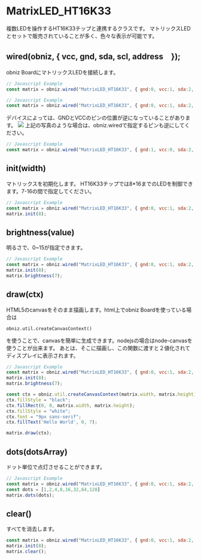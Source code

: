 # MatrixLED_HT16K33
複数LEDを操作するHT16K33チップと連携するクラスです。
マトリックスLEDとセットで販売されていることが多く、色々な表示が可能です。

## wired(obniz,  { vcc, gnd, sda, scl, address　});

obniz BoardにマトリックスLEDを接続します。

```Javascript
// Javascript Example
const matrix = obniz.wired("MatrixLED_HT16K33", { gnd:0, vcc:1, sda:2, scl:3 });
```

```Javascript
// Javascript Example
const matrix = obniz.wired("MatrixLED_HT16K33", { gnd:0, vcc:1, sda:2, scl:3, address: 0x71 });
```

デバイスによっては、GNDとVCCのピンの位置が逆になっていることがあります。
![](./check-keystudio_MatrixLED.jpg)
上記の写真のような場合は、obniz.wiredで指定するピンも逆にしてください。

```Javascript
// Javascript Example
const matrix = obniz.wired("MatrixLED_HT16K33", { gnd:1, vcc:0, sda:2, scl:3 });
```


## init(width)

マトリックスを初期化します。
HT16K33チップでは8*16までのLEDを制御できます。7-16の間で指定してください。

```Javascript
// Javascript Example
const matrix = obniz.wired("MatrixLED_HT16K33", { gnd:0, vcc:1, sda:2, scl:3 });
matrix.init(8);
```

## brightness(value)
明るさで、0~15が指定できます。

```Javascript
// Javascript Example
const matrix = obniz.wired("MatrixLED_HT16K33", { gnd:0, vcc:1, sda:2, scl:3 });
matrix.init(8);
matrix.brightness(7);
```

## draw(ctx)
HTML5のcanvasをそのまま描画します。html上でobniz Boardを使っている場合は

`obniz.util.createCanvasContext()`

を使うことで、canvasを簡単に生成できます。nodejsの場合はnode-canvasを使うことが出来ます。
あとは、そこに描画し、この関数に渡すと２値化されてディスプレイに表示されます。

```Javascript
// Javascript Example
const matrix = obniz.wired("MatrixLED_HT16K33", { gnd:0, vcc:1, sda:2, scl:3 });
matrix.init(8);
matrix.brightness(7);

const ctx = obniz.util.createCanvasContext(matrix.width, matrix.height);
ctx.fillStyle = "black";
ctx.fillRect(0, 0, matrix.width, matrix.height);
ctx.fillStyle = "white";
ctx.font = "9px sans-serif";
ctx.fillText('Hello World', 0, 7);

matrix.draw(ctx);
```

## dots(dotsArray)

 ドット単位で点灯させることができます。
 
 ```Javascript
 // Javascript Example
 const matrix = obniz.wired("MatrixLED_HT16K33", { gnd:0, vcc:1, sda:2, scl:3 });
 const dots = [1,2,4,8,16,32,64,128]
 matrix.dots(dots);
 ```

## clear()
すべてを消去します。

```Javascript
const matrix = obniz.wired("MatrixLED_HT16K33", { gnd:0, vcc:1, sda:2, scl:3 });
matrix.init(8);
matrix.clear();
```
